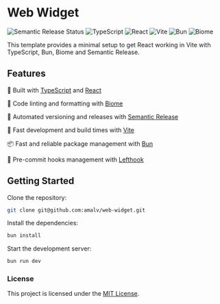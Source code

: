 # Web Widget

![Semantic Release Status](https://github.com/amalv/bukie/actions/workflows/release.yml/badge.svg)
![TypeScript](https://img.shields.io/badge/-TypeScript-007ACC?style=flat-square&logo=typescript&logoColor=white)
![React](https://img.shields.io/badge/-React-61DAFB?style=flat-square&logo=react&logoColor=white)
![Vite](https://img.shields.io/badge/-Vite-646CFF?style=flat-square&logo=vite&logoColor=white)
![Bun](https://img.shields.io/badge/bun-282a36?style=flat-square&logo=bun&logoColor=fbf0df)
![Biome](https://img.shields.io/badge/Biome-45ba4b?style=flat-square&logo=Biome&logoColor=white)

This template provides a minimal setup to get React working in Vite with TypeScript, Bun, Biome and Semantic Release.

## Features

🚀 Built with [TypeScript](https://www.typescriptlang.org/) and [React](https://react.dev/)

🔧 Code linting and formatting with [Biome](https://biomejs.dev/)

🚦 Automated versioning and releases with [Semantic Release](https://semantic-release.gitbook.io/semantic-release/)

🚀 Fast development and build times with [Vite](https://vitejs.dev/)

📦 Fast and reliable package management with [Bun](https://bun.sh)

🔗 Pre-commit hooks management with [Lefthook](https://github.com/evilmartians/lefthook)

## Getting Started

Clone the repository:

```sh
git clone git@github.com:amalv/web-widget.git
```

Install the dependencies:

```sh
bun install
```

Start the development server:

```sh
bun run dev
```

### License

This project is licensed under the [MIT License](https://opensource.org/licenses/MIT).
